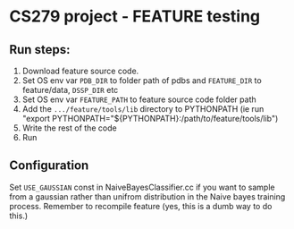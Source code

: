 # CS279 project - FEATURE testing

## Run steps:

1. Download feature source code.
2. Set OS env var `PDB_DIR` to folder path of pdbs and `FEATURE_DIR` to feature/data, `DSSP_DIR` etc
3. Set OS env var `FEATURE_PATH` to feature source code folder path
4. Add the `.../feature/tools/lib` directory to PYTHONPATH (ie run "export PYTHONPATH="${PYTHONPATH}:/path/to/feature/tools/lib")
5. Write the rest of the code
6. Run

## Configuration

Set `USE_GAUSSIAN` const in NaiveBayesClassifier.cc if you want to sample from a gaussian rather than unifrom distribution in the Naive bayes training process. Remember to recompile feature (yes, this is a dumb way to do this.)


